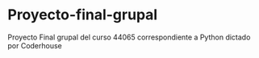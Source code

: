# Proyecto-final-grupal
Proyecto Final grupal del curso 44065 correspondiente a Python dictado por Coderhouse
